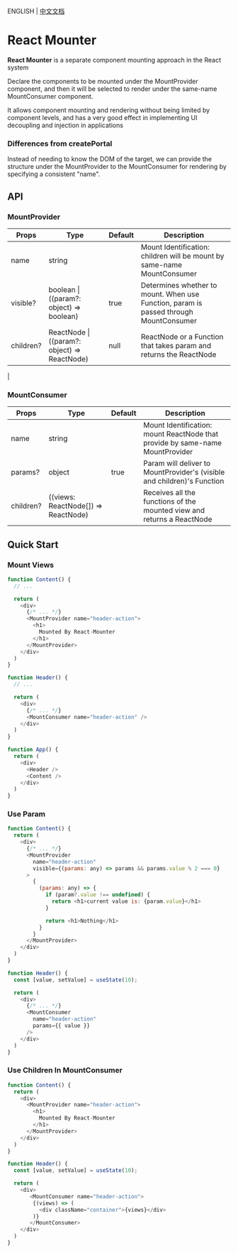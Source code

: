 ENGLISH | [中文文档](./README.CN.md)

# React Mounter
**React Mounter** is a separate component mounting approach in the React system

Declare the components to be mounted under the MountProvider component, and then it will be selected to render under the same-name MountConsumer component.

It allows component mounting and rendering without being limited by component levels, and has a very good effect in implementing UI decoupling and injection in applications

### Differences from createPortal
Instead of needing to know the DOM of the target, we can provide the structure under the MountProvider to the MountConsumer for rendering by specifying a consistent "name".

## API

### MountProvider
| Props | Type | Default | Description |
| --- | --- | --- | --- |
| name | string |  | Mount Identification: children will be mount by same-name MountConsumer |
| visible? | boolean &#124; ((param?: object) => boolean) | true | Determines whether to mount. When use Function, param is passed through MountConsumer |
| children? | ReactNode &#124; ((param?: object) => ReactNode) | null | ReactNode or a Function that takes param and returns the ReactNode
 |

### MountConsumer
| Props | Type | Default | Description |
| --- | --- | --- | --- |
| name | string |  | Mount Identification: mount ReactNode that provide by same-name MountProvider |
| params? | object | true | Param will deliver to MountProvider's (visible and children)'s Function |
| children? | ((views: ReactNode[]) => ReactNode) |  | Receives all the functions of the mounted view and returns a ReactNode |

## Quick Start
### Mount Views
```javascript
function Content() {
  // ...

  return (
    <div>
      {/* ... */}
      <MountProvider name="header-action">
        <h1>
          Mounted By React-Mounter
        </h1>
      </MountProvider>
    </div>
  )
}

function Header() {
  // ...

  return (
    <div>
      {/* ... */}
      <MountConsumer name="header-action" />
    </div>
  )
}

function App() {
  return (
    <div>
      <Header />
      <Content />
    </div>
  )
}
```

### Use Param
```javascript
function Content() {
  return (
    <div>
      {/* ... */}
      <MountProvider 
        name="header-action"
        visible={(params: any) => params && params.value % 2 === 0}
      >
        {
          (params: any) => {
            if (param?.value !== undefined) {
              return <h1>current value is: {param.value}</h1>
            }

            return <h1>Nothing</h1>
          } 
        }
      </MountProvider>
    </div>
  )
}

function Header() {
  const [value, setValue] = useState(10);

  return (
    <div>
      {/* ... */}
      <MountConsumer 
        name="header-action" 
        params={{ value }}
      />
    </div>
  )
}
```

### Use Children In MountConsumer
```javascript
function Content() {
  return (
    <div>
      <MountProvider name="header-action">
        <h1>
          Mounted By React-Mounter
        </h1>
      </MountProvider>
    </div>
  )
}

function Header() {
  const [value, setValue] = useState(10);

  return (
    <div>
       <MountConsumer name="header-action">
        {(views) => (
          <div className="container">{views}</div>
        )}
       </MountConsumer>
    </div>
  )
}
```